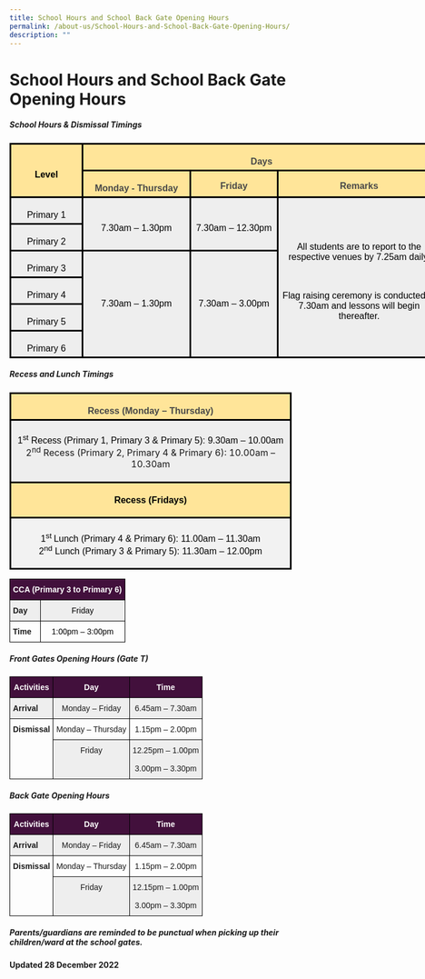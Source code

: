 ```yaml
---
title: School Hours and School Back Gate Opening Hours
permalink: /about-us/School-Hours-and-School-Back-Gate-Opening-Hours/
description: ""
---
```

School Hours and School Back Gate Opening Hours
===============================================

##### <b>School Hours &amp; Dismissal Timings</b>

<table class="MsoNormalTable" border="1" cellspacing="0" cellpadding="0" width="761" style="width:570.9pt;margin-left:-.15pt;background:white;border-collapse:collapse;
 border:none;mso-border-alt:solid windowtext 2.25pt;mso-yfti-tbllook:1184;
 mso-border-insideh:2.25pt solid windowtext;mso-border-insidev:2.25pt solid windowtext"><tbody><tr style="mso-yfti-irow:0;mso-yfti-firstrow:yes;height:9.5pt"><td width="119" rowspan="2" style="width:89.4pt;border:solid windowtext 2.25pt;
  background:#FFE599;mso-background-themecolor:accent4;mso-background-themetint:
  102;padding:3.75pt 3.75pt 3.75pt 3.75pt;height:9.5pt"><p class="MsoNormal" align="center" style="margin-bottom:0in;text-align:center;
  line-height:normal"><b><span style="font-size:12.0pt;font-family:&quot;Arial&quot;,sans-serif;
  mso-fareast-font-family:&quot;Times New Roman&quot;;color:black">Level</span></b></p></td><td width="642" colspan="3" valign="top" style="width:481.5pt;border:solid windowtext 2.25pt;
  border-left:none;mso-border-left-alt:solid windowtext 2.25pt;background:#FFE599;
  mso-background-themecolor:accent4;mso-background-themetint:102;padding:3.75pt 3.75pt 3.75pt 3.75pt;
  height:9.5pt"><p class="MsoNormal" align="center" style="margin-bottom:0in;text-align:center;
  line-height:normal"><b><span style="font-size:12.0pt;font-family:&quot;Arial&quot;,sans-serif;
  mso-fareast-font-family:&quot;Times New Roman&quot;;color:#484848">Days</span></b></p></td></tr><tr style="mso-yfti-irow:1;height:9.5pt"><td width="186" valign="top" style="width:139.5pt;border-top:none;border-left:
  none;border-bottom:solid windowtext 2.25pt;border-right:solid windowtext 2.25pt;
  mso-border-top-alt:solid windowtext 2.25pt;mso-border-left-alt:solid windowtext 2.25pt;
  background:#FFE599;mso-background-themecolor:accent4;mso-background-themetint:
  102;padding:3.75pt 3.75pt 3.75pt 3.75pt;height:9.5pt"><p class="MsoNormal" align="center" style="margin-bottom:0in;text-align:center;
  line-height:normal"><b><span style="font-size:12.0pt;font-family:&quot;Arial&quot;,sans-serif;
  mso-fareast-font-family:&quot;Times New Roman&quot;;color:#484848">Monday - Thursday</span></b></p></td><td width="156" valign="top" style="width:117.0pt;border-top:none;border-left:
  none;border-bottom:solid windowtext 2.25pt;border-right:solid windowtext 2.25pt;
  mso-border-top-alt:solid windowtext 2.25pt;mso-border-left-alt:solid windowtext 2.25pt;
  background:#FFE599;mso-background-themecolor:accent4;mso-background-themetint:
  102;padding:.75pt .75pt .75pt .75pt;height:9.5pt"><p class="MsoNormal" align="center" style="margin-bottom:0in;text-align:center;
  line-height:normal"><b><span style="font-size:12.0pt;font-family:&quot;Arial&quot;,sans-serif;
  mso-fareast-font-family:&quot;Times New Roman&quot;;color:#484848">Friday</span></b></p></td><td width="300" valign="top" style="width:225.0pt;border-top:none;border-left:
  none;border-bottom:solid windowtext 2.25pt;border-right:solid windowtext 2.25pt;
  mso-border-top-alt:solid windowtext 2.25pt;mso-border-left-alt:solid windowtext 2.25pt;
  background:#FFE599;mso-background-themecolor:accent4;mso-background-themetint:
  102;padding:.75pt .75pt .75pt .75pt;height:9.5pt"><p class="MsoNormal" align="center" style="margin-bottom:0in;text-align:center;
  line-height:normal"><b><span style="font-size:12.0pt;font-family:&quot;Arial&quot;,sans-serif;
  mso-fareast-font-family:&quot;Times New Roman&quot;;color:#484848">Remarks</span></b></p></td></tr><tr style="mso-yfti-irow:2;height:19.2pt"><td width="119" style="width:89.4pt;border:solid windowtext 2.25pt;border-top:
  none;mso-border-top-alt:solid windowtext 2.25pt;background:#EEEEEE;
  padding:3.75pt 3.75pt 3.75pt 3.75pt;height:19.2pt"><p class="MsoNormal" align="center" style="margin-bottom:0in;text-align:center;
  line-height:normal"><span style="font-size:12.0pt;font-family:&quot;Arial&quot;,sans-serif;
  mso-fareast-font-family:&quot;Times New Roman&quot;;color:black">Primary 1</span></p></td><td width="186" rowspan="2" style="width:139.5pt;border-top:none;border-left:
  none;border-bottom:solid windowtext 2.25pt;border-right:solid windowtext 2.25pt;
  mso-border-top-alt:solid windowtext 2.25pt;mso-border-left-alt:solid windowtext 2.25pt;
  background:#EEEEEE;padding:3.75pt 3.75pt 3.75pt 3.75pt;height:19.2pt"><p class="MsoNormal" align="center" style="margin-bottom:0in;text-align:center;
  line-height:normal"><span style="font-size:12.0pt;font-family:&quot;Arial&quot;,sans-serif;
  mso-fareast-font-family:&quot;Times New Roman&quot;;color:black">7.30am – 1.30pm</span></p></td><td width="156" rowspan="2" style="width:117.0pt;border-top:none;border-left:
  none;border-bottom:solid windowtext 2.25pt;border-right:solid windowtext 2.25pt;
  mso-border-top-alt:solid windowtext 2.25pt;mso-border-left-alt:solid windowtext 2.25pt;
  background:#EEEEEE;padding:.75pt .75pt .75pt .75pt;height:19.2pt"><p class="MsoNormal" align="center" style="margin-bottom:0in;text-align:center;
  line-height:normal"><span style="font-size:12.0pt;font-family:&quot;Arial&quot;,sans-serif;
  mso-fareast-font-family:&quot;Times New Roman&quot;;color:black">7.30am – 12.30pm</span></p></td><td width="300" rowspan="6" style="width:225.0pt;border-top:none;border-left:
  none;border-bottom:solid windowtext 2.25pt;border-right:solid windowtext 2.25pt;
  mso-border-top-alt:solid windowtext 2.25pt;mso-border-left-alt:solid windowtext 2.25pt;
  background:#EEEEEE;padding:.75pt .75pt .75pt .75pt;height:19.2pt"><p class="MsoNormal" align="center" style="margin-bottom:0in;text-align:center;
  line-height:normal"><span style="font-size:12.0pt;font-family:&quot;Arial&quot;,sans-serif;
  mso-fareast-font-family:&quot;Times New Roman&quot;;color:black">All students are to report to the respective venues by 7.25am daily.</span></p><p class="MsoNormal" align="center" style="margin-bottom:0in;text-align:center;
  line-height:normal"><span style="font-size:12.0pt;font-family:&quot;Arial&quot;,sans-serif;
  mso-fareast-font-family:&quot;Times New Roman&quot;;color:black">&nbsp;</span></p><p class="MsoNormal" align="center" style="margin-bottom:0in;text-align:center;
  line-height:normal"><span style="font-size:12.0pt;font-family:&quot;Arial&quot;,sans-serif;
  mso-fareast-font-family:&quot;Times New Roman&quot;;color:black">Flag raising ceremony is conducted at 7.30am and lessons will begin thereafter.</span></p></td></tr><tr style="mso-yfti-irow:3;height:29.4pt"><td width="119" style="width:89.4pt;border:solid windowtext 2.25pt;border-top:
  none;mso-border-top-alt:solid windowtext 2.25pt;background:#EEEEEE;
  padding:3.75pt 3.75pt 3.75pt 3.75pt;height:29.4pt"><p class="MsoNormal" align="center" style="margin-bottom:0in;text-align:center;
  line-height:normal"><span style="font-size:12.0pt;font-family:&quot;Arial&quot;,sans-serif;
  mso-fareast-font-family:&quot;Times New Roman&quot;;color:black">Primary 2</span></p></td></tr><tr style="mso-yfti-irow:4;height:29.4pt"><td width="119" style="width:89.4pt;border:solid windowtext 2.25pt;border-top:
  none;mso-border-top-alt:solid windowtext 2.25pt;background:#EEEEEE;
  padding:3.75pt 3.75pt 3.75pt 3.75pt;height:29.4pt"><p class="MsoNormal" align="center" style="margin-bottom:0in;text-align:center;
  line-height:normal"><span style="font-size:12.0pt;font-family:&quot;Arial&quot;,sans-serif;
  mso-fareast-font-family:&quot;Times New Roman&quot;;color:black">Primary 3</span></p></td><td width="186" rowspan="4" style="width:139.5pt;border-top:none;border-left:
  none;border-bottom:solid windowtext 2.25pt;border-right:solid windowtext 2.25pt;
  mso-border-top-alt:solid windowtext 2.25pt;mso-border-left-alt:solid windowtext 2.25pt;
  background:#EEEEEE;padding:3.75pt 3.75pt 3.75pt 3.75pt;height:29.4pt"><p class="MsoNormal" align="center" style="text-align:center"><span style="font-size:12.0pt;line-height:107%;font-family:&quot;Arial&quot;,sans-serif;
  color:black;mso-color-alt:windowtext">7.30am – 1.30pm</span><span style="font-size:12.0pt;line-height:107%;font-family:&quot;Arial&quot;,sans-serif"></span></p></td><td width="156" rowspan="4" style="width:117.0pt;border-top:none;border-left:
  none;border-bottom:solid windowtext 2.25pt;border-right:solid windowtext 2.25pt;
  mso-border-top-alt:solid windowtext 2.25pt;mso-border-left-alt:solid windowtext 2.25pt;
  background:#EEEEEE;padding:.75pt .75pt .75pt .75pt;height:29.4pt"><p class="MsoNormal" align="center" style="text-align:center"><span style="font-size:12.0pt;line-height:107%;font-family:&quot;Arial&quot;,sans-serif;
  color:black;mso-color-alt:windowtext">7.30am – 3.00pm</span><span style="font-size:12.0pt;line-height:107%;font-family:&quot;Arial&quot;,sans-serif"></span></p></td></tr><tr style="mso-yfti-irow:5;height:29.4pt"><td width="119" style="width:89.4pt;border:solid windowtext 2.25pt;border-top:
  none;mso-border-top-alt:solid windowtext 2.25pt;background:#EEEEEE;
  padding:3.75pt 3.75pt 3.75pt 3.75pt;height:29.4pt"><p class="MsoNormal" align="center" style="margin-bottom:0in;text-align:center;
  line-height:normal"><span style="font-size:12.0pt;font-family:&quot;Arial&quot;,sans-serif;
  mso-fareast-font-family:&quot;Times New Roman&quot;;color:black">Primary 4</span></p></td></tr><tr style="mso-yfti-irow:6;height:29.4pt"><td width="119" style="width:89.4pt;border:solid windowtext 2.25pt;border-top:
  none;mso-border-top-alt:solid windowtext 2.25pt;background:#EEEEEE;
  padding:3.75pt 3.75pt 3.75pt 3.75pt;height:29.4pt"><p class="MsoNormal" align="center" style="margin-bottom:0in;text-align:center;
  line-height:normal"><span style="font-size:12.0pt;font-family:&quot;Arial&quot;,sans-serif;
  mso-fareast-font-family:&quot;Times New Roman&quot;;color:black">Primary 5</span></p></td></tr><tr style="mso-yfti-irow:7;mso-yfti-lastrow:yes;height:29.4pt"><td width="119" style="width:89.4pt;border:solid windowtext 2.25pt;border-top:
  none;mso-border-top-alt:solid windowtext 2.25pt;background:#EEEEEE;
  padding:3.75pt 3.75pt 3.75pt 3.75pt;height:29.4pt"><p class="MsoNormal" align="center" style="margin-bottom:0in;text-align:center;
  line-height:normal"><span style="font-size:12.0pt;font-family:&quot;Arial&quot;,sans-serif;
  mso-fareast-font-family:&quot;Times New Roman&quot;;color:black">Primary 6</span></p></td></tr></tbody></table>


##### <b>Recess and Lunch Timings</b>

<table style="width:372.9pt;margin-left:-.15pt;background:white;border-collapse:collapse;
 border:none;mso-border-alt:solid windowtext 2.25pt;mso-yfti-tbllook:1184;
 mso-border-insideh:2.25pt solid windowtext;mso-border-insidev:2.25pt solid windowtext" width="497" cellpadding="0" cellspacing="0" border="1" class="MsoNormalTable"><tbody><tr style="mso-yfti-irow:0;mso-yfti-firstrow:yes;height:9.65pt"><td style="width:372.9pt;border:solid windowtext 2.25pt;background:
  #FFE599;mso-background-themecolor:accent4;mso-background-themetint:102;
  padding:3.75pt 3.75pt 3.75pt 3.75pt;height:9.65pt" width="497"><p style="margin-bottom:0in;text-align:center;
  line-height:normal" align="center" class="MsoNormal"><b><span style="font-size:12.0pt;font-family:&quot;Arial&quot;,sans-serif;
  mso-fareast-font-family:&quot;Times New Roman&quot;;color:#484848">Recess (Monday – Thursday)</span></b></p></td></tr><tr style="mso-yfti-irow:1;height:7.6pt"><td style="width:372.9pt;border:solid windowtext 2.25pt;border-top:
  none;mso-border-top-alt:solid windowtext 2.25pt;background:#EEEEEE;
  padding:3.75pt 3.75pt 3.75pt 3.75pt;height:7.6pt" width="497"><p style="text-align:center" align="center" class="MsoNormal"><span style="font-size:12.0pt;line-height:107%;font-family:&quot;Arial&quot;,sans-serif;
  color:black;mso-color-alt:windowtext">1<sup>st</sup> Recess (Primary 1, Primary 3 &amp; Primary 5): 9.30am – 10.00am</span><br>2<sup>nd</sup> Recess (Primary 2, Primary 4 &amp; Primary 6): 10.00am – 10.30am<span style="font-size:
  12.0pt;line-height:107%;font-family:&quot;Arial&quot;,sans-serif"></span></p></td></tr><tr style="mso-yfti-irow:2;height:6.2pt"><td style="width:372.9pt;border:solid windowtext 2.25pt;border-top:
  none;mso-border-top-alt:solid windowtext 2.25pt;background:#FFE599;
  mso-background-themecolor:accent4;mso-background-themetint:102;padding:3.75pt 3.75pt 3.75pt 3.75pt;
  height:6.2pt" width="497"><p style="text-align:center" align="center" class="MsoNormal"><b><span style="font-size:12.0pt;line-height:107%;font-family:&quot;Arial&quot;,sans-serif;
  color:black;mso-color-alt:windowtext">Recess (Fridays)</span></b><b><span style="font-size:12.0pt;line-height:107%;font-family:&quot;Arial&quot;,sans-serif"></span></b></p></td></tr><tr style="mso-yfti-irow:3;mso-yfti-lastrow:yes;height:7.6pt"><td style="width:372.9pt;border:solid windowtext 2.25pt;border-top:
  none;mso-border-top-alt:solid windowtext 2.25pt;background:#F2F2F2;
  mso-background-themecolor:background1;mso-background-themeshade:242;
  padding:3.75pt 3.75pt 3.75pt 3.75pt;height:7.6pt" width="497"><p style="text-align:center" align="center" class="MsoNormal"><span style="font-size:12.0pt;line-height:107%;font-family:&quot;Arial&quot;,sans-serif;
  color:black;mso-color-alt:windowtext">1<sup>st </sup>Lunch (Primary 4 &amp; Primary 6): 11.00am – 11.30am<br>2<sup>nd</sup> Lunch (Primary 3 &amp; Primary 5): 11.30am – 12.00pm</span><span style="font-size:12.0pt;line-height:
  107%;font-family:&quot;Arial&quot;,sans-serif"></span></p></td></tr></tbody></table>


<style type="text/css">
.tg  {border-collapse:collapse;border-spacing:0;}
.tg td{border-color:black;border-style:solid;border-width:1px;font-family:Arial, sans-serif;font-size:14px;
  overflow:hidden;padding:10px 5px;word-break:normal;}
.tg th{border-color:black;border-style:solid;border-width:1px;font-family:Arial, sans-serif;font-size:14px;
  font-weight:normal;overflow:hidden;padding:10px 5px;word-break:normal;}
.tg .tg-1wig{font-weight:bold;text-align:left;vertical-align:top}
.tg .tg-baqh{text-align:center;vertical-align:top}
.tg .tg-k9vs{background-color:#EEE;font-weight:bold;text-align:left;vertical-align:top}
.tg .tg-p4ly{background-color:#42103C;color:#FFF;font-weight:bold;text-align:center;vertical-align:top}
.tg .tg-niwn{background-color:#EEE;text-align:center;vertical-align:top}
</style>
<table class="tg">
<thead>
  <tr>
    <th class="tg-p4ly" colspan="2"><span style="font-weight:bolder">CCA (Primary 3 to Primary 6) </span></th>
  </tr>
</thead>
<tbody>
  <tr>
    <td class="tg-k9vs"><span style="font-weight:bolder">Day</span></td>
    <td class="tg-niwn"><span style="color:#000">Friday</span></td>
  </tr>
  <tr>
    <td class="tg-1wig"><span style="font-weight:bolder">Time</span> </td>
    <td class="tg-baqh"><span style="color:#000">1:00pm – 3:00pm </span></td>
  </tr>
</tbody>
</table>


##### <b>Front Gates Opening Hours (Gate T)</b>

<style type="text/css">
.tg  {border-collapse:collapse;border-spacing:0;}
.tg td{border-color:black;border-style:solid;border-width:1px;font-family:Arial, sans-serif;font-size:14px;
  overflow:hidden;padding:10px 5px;word-break:normal;}
.tg th{border-color:black;border-style:solid;border-width:1px;font-family:Arial, sans-serif;font-size:14px;
  font-weight:normal;overflow:hidden;padding:10px 5px;word-break:normal;}
.tg .tg-1wig{font-weight:bold;text-align:left;vertical-align:top}
.tg .tg-baqh{text-align:center;vertical-align:top}
.tg .tg-k9vs{background-color:#EEE;font-weight:bold;text-align:left;vertical-align:top}
.tg .tg-p4ly{background-color:#42103C;color:#FFF;font-weight:bold;text-align:center;vertical-align:top}
.tg .tg-niwn{background-color:#EEE;text-align:center;vertical-align:top}
</style>
<table class="tg">
<thead>
  <tr>
    <th class="tg-p4ly"><span style="font-weight:bolder">Activities</span></th>
    <th class="tg-p4ly"><span style="font-weight:bolder">Day</span></th>
    <th class="tg-p4ly"><span style="font-weight:bolder">Time</span></th>
  </tr>
</thead>
<tbody>
  <tr>
    <td class="tg-k9vs"><span style="font-weight:bolder">Arrival</span></td>
    <td class="tg-niwn">Monday – Friday</td>
    <td class="tg-niwn">6.45am – 7.30am</td>
  </tr>
  <tr>
    <td class="tg-1wig" rowspan="2"><span style="font-weight:bolder">Dismissal</span></td>
    <td class="tg-baqh">Monday – Thursday</td>
    <td class="tg-baqh">1.15pm – 2.00pm</td>
  </tr>
  <tr>
    <td class="tg-niwn">Friday</td>
    <td class="tg-niwn">12.25pm – 1.00pm<br><br>3.00pm – 3.30pm</td>
  </tr>
</tbody>
</table>


##### <b>Back Gate Opening Hours</b>

<style type="text/css">
.tg  {border-collapse:collapse;border-spacing:0;}
.tg td{border-color:black;border-style:solid;border-width:1px;font-family:Arial, sans-serif;font-size:14px;
  overflow:hidden;padding:10px 5px;word-break:normal;}
.tg th{border-color:black;border-style:solid;border-width:1px;font-family:Arial, sans-serif;font-size:14px;
  font-weight:normal;overflow:hidden;padding:10px 5px;word-break:normal;}
.tg .tg-1wig{font-weight:bold;text-align:left;vertical-align:top}
.tg .tg-baqh{text-align:center;vertical-align:top}
.tg .tg-k9vs{background-color:#EEE;font-weight:bold;text-align:left;vertical-align:top}
.tg .tg-p4ly{background-color:#42103C;color:#FFF;font-weight:bold;text-align:center;vertical-align:top}
.tg .tg-niwn{background-color:#EEE;text-align:center;vertical-align:top}
</style>
<table class="tg">
<thead>
  <tr>
    <th class="tg-p4ly"><span style="font-weight:bolder">Activities</span></th>
    <th class="tg-p4ly"><span style="font-weight:bolder">Day</span></th>
    <th class="tg-p4ly"><span style="font-weight:bolder">Time</span></th>
  </tr>
</thead>
<tbody>
  <tr>
    <td class="tg-k9vs"><span style="font-weight:bolder">Arrival</span></td>
    <td class="tg-niwn">Monday – Friday</td>
    <td class="tg-niwn">6.45am – 7.30am</td>
  </tr>
  <tr>
    <td class="tg-1wig" rowspan="2"><span style="font-weight:bolder">Dismissal</span></td>
    <td class="tg-baqh">Monday – Thursday</td>
    <td class="tg-baqh">1.15pm – 2.00pm</td>
  </tr>
  <tr>
    <td class="tg-niwn">Friday</td>
    <td class="tg-niwn">12.15pm – 1.00pm<br><br>3.00pm – 3.30pm</td>
  </tr>
</tbody>
</table>


##### <b>Parents/guardians are reminded to be punctual when picking up their children/ward at the school gates.</b>




<b>Updated 28 December 2022</b>